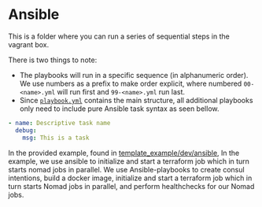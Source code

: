 # Ansible
This is a folder where you can run a series of sequential steps in the vagrant box.

There is two things to note:
- The playbooks will run in a specific sequence (in alphanumeric order). We use numbers as a prefix to make order explicit, where numbered `00-<name>.yml` will run first and `99-<name>.yml` run last.
- Since [`playbook.yml`](playbook.yml) contains the main structure, all additional playbooks only need to include pure Ansible task syntax as seen bellow.

```yaml
- name: Descriptive task name
  debug:
    msg: This is a task
```
    
In the provided example, found in [template_example/dev/ansible](https://github.com/fredrikhgrelland/vagrant-hashistack-template/tree/master/template_example/dev/ansible), 
In the example, we use ansible to initialize and start a terraform job which in turn starts nomad jobs in parallel. We use Ansible-playbooks to create consul intentions, build a docker image, initialize and start a terraform job which in turn starts Nomad jobs in parallel, and perform healthchecks for our Nomad jobs.
